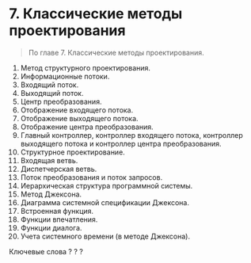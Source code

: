 # 7. Классические методы проектирования
>По главе 7. Классические методы проектирования.

1. Метод структурного проектирования.
2. Информационные потоки. 
3. Входящий поток.
4. Выходящий поток. 
5. Центр преобразования. 
6. Отображение входящего потока. 
7. Отображение выходящего потока. 
8. Отображение центра преобразования. 
9. Главный контроллер, контроллер входящего потока, контроллер выходящего потока и контроллер центра преобразования.
10. Структурное проектирование. 
11. Входящая ветвь. 
12. Диспетчерская ветвь. 
13. Поток преобразования и поток запросов. 
14. Иерархическая структура программной системы. 
15. Метод Джексона. 
16. Диаграмма системной спецификации Джексона.
17. Встроенная функция. 
18. Функции впечатления. 
19. Функции диалога. 
20. Учета системного времени (в методе Джексона).

Ключевые слова
?
?
?
